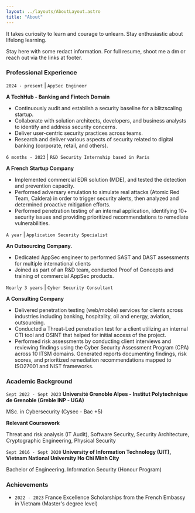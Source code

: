 ```yaml
---
layout: ../layouts/AboutLayout.astro
title: "About"
---
```


It takes curiosity to learn and courage to unlearn. Stay enthusiastic about lifelong learning.

Stay here with some redact information. For full resume, shoot me a dm or reach out via the links at footer.

### Professional Experience

`2024 - present` | `AppSec Engineer`

__A TechHub - Banking and Fintech Domain__

- Continuously audit and establish a security baseline for a blitzscaling startup.
- Collaborate with solution architects, developers, and business analysts to identify and address security concerns.
- Deliver user-centric security practices across teams.
- Research and deliver various aspects of security related to digital banking (corporate, retail, and others).

`6 months - 2023` | `R&D Security Internship based in Paris`

__A French Startup Company__

- Implemented commercial EDR solution (MDE), and tested the detection and prevention capacity.
- Performed adversary emulation to simulate real attacks (Atomic Red Team, Caldera) in order to trigger security alerts, then analyzed and determined proactive mitigation efforts.
- Performed penetration testing of an internal application, identifying 10+ security issues and providing prioritized recommendations to remediate vulnerabilities.

`A year` | `Application Security Specialist`

__An Outsourcing Company.__ 

- Dedicated AppSec engineer to performed SAST and DAST assessments for multiple international clients 
- Joined as part of an R&D team, conducted Proof of Concepts and training of commercial AppSec products.

`Nearly 3 years` | `Cyber Security Consultant`

__A Consulting Company__

- Delivered penetration testing (web/mobile) services for clients across industries including banking, hospitality, oil and energy, aviation, outsourcing.
- Conducted a Threat-Led penetration test for a client utilizing an internal CTI tool and OSINT that helped for initial access of the project.
- Performed risk assessments by conducting client interviews and reviewing findings using the Cyber Security Assessment Program (CPA) across 10 ITSM domains. Generated reports documenting findings, risk scores, and prioritized remediation recommendations mapped to ISO27001 and NIST frameworks.

### Academic Background

`Sept 2022 - Sept 2023`
__Université Grenoble Alpes - Institut Polytechnique de Grenoble (Greble INP - UGA)__ 

MSc. in Cybersecurity (Cysec - Bac +5)

**Relevant Coursework**

Threat and risk analysis (IT Audit), Software Security, Security Architecture, Cryptographic Engineering, Physical Security

`Sept 2016 - Sept 2020`
__University of Information Technology (UIT),
Vietnam National University Ho Chi Minh City__ 

Bachelor of Engineering. Information Security (Honour Program)

### Achievements

- `2022 - 2023` France Excellence Scholarships from the French Embassy in Vietnam (Master's degree level)
